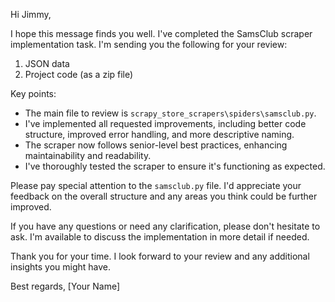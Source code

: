 Hi Jimmy,

I hope this message finds you well. I've completed the SamsClub scraper implementation task. I'm sending you the following for your review:

1. JSON data
2. Project code (as a zip file)

Key points:

- The main file to review is `scrapy_store_scrapers\spiders\samsclub.py`.
- I've implemented all requested improvements, including better code structure, improved error handling, and more descriptive naming.
- The scraper now follows senior-level best practices, enhancing maintainability and readability.
- I've thoroughly tested the scraper to ensure it's functioning as expected.

Please pay special attention to the `samsclub.py` file. I'd appreciate your feedback on the overall structure and any areas you think could be further improved.

If you have any questions or need any clarification, please don't hesitate to ask. I'm available to discuss the implementation in more detail if needed.

Thank you for your time. I look forward to your review and any additional insights you might have.

Best regards,
[Your Name]
